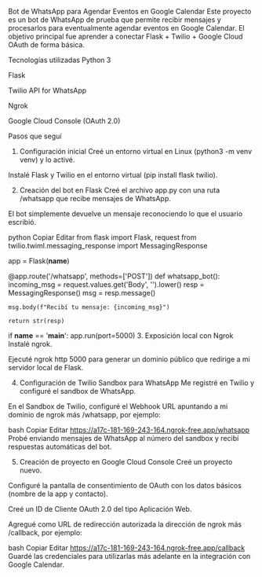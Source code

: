 Bot de WhatsApp para Agendar Eventos en Google Calendar
Este proyecto es un bot de WhatsApp de prueba que permite recibir mensajes y procesarlos para eventualmente agendar eventos en Google Calendar.
El objetivo principal fue aprender a conectar Flask + Twilio + Google Cloud OAuth de forma básica.

Tecnologías utilizadas
Python 3

Flask

Twilio API for WhatsApp

Ngrok

Google Cloud Console (OAuth 2.0)

Pasos que seguí
1. Configuración inicial
Creé un entorno virtual en Linux (python3 -m venv venv) y lo activé.

Instalé Flask y Twilio en el entorno virtual (pip install flask twilio).

2. Creación del bot en Flask
Creé el archivo app.py con una ruta /whatsapp que recibe mensajes de WhatsApp.

El bot simplemente devuelve un mensaje reconociendo lo que el usuario escribió.

python
Copiar
Editar
from flask import Flask, request
from twilio.twiml.messaging_response import MessagingResponse

app = Flask(__name__)

@app.route('/whatsapp', methods=['POST'])
def whatsapp_bot():
    incoming_msg = request.values.get('Body', '').lower()
    resp = MessagingResponse()
    msg = resp.message()

    msg.body(f"Recibí tu mensaje: {incoming_msg}")

    return str(resp)

if __name__ == '__main__':
    app.run(port=5000)
3. Exposición local con Ngrok
Instalé ngrok.

Ejecuté ngrok http 5000 para generar un dominio público que redirige a mi servidor local de Flask.

4. Configuración de Twilio Sandbox para WhatsApp
Me registré en Twilio y configuré el sandbox de WhatsApp.

En el Sandbox de Twilio, configuré el Webhook URL apuntando a mi dominio de ngrok más /whatsapp, por ejemplo:

bash
Copiar
Editar
https://a17c-181-169-243-164.ngrok-free.app/whatsapp
Probé enviando mensajes de WhatsApp al número del sandbox y recibí respuestas automáticas del bot.

5. Creación de proyecto en Google Cloud Console
Creé un proyecto nuevo.

Configuré la pantalla de consentimiento de OAuth con los datos básicos (nombre de la app y contacto).

Creé un ID de Cliente OAuth 2.0 del tipo Aplicación Web.

Agregué como URL de redirección autorizada la dirección de ngrok más /callback, por ejemplo:

bash
Copiar
Editar
https://a17c-181-169-243-164.ngrok-free.app/callback
Guardé las credenciales para utilizarlas más adelante en la integración con Google Calendar.
